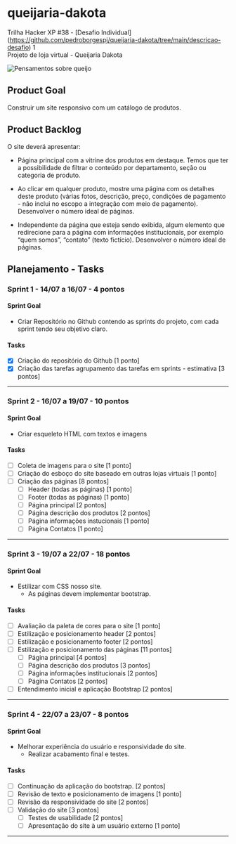 # queijaria-dakota

Trilha Hacker XP #38 - [Desafio Individual] (https://github.com/pedroborgespj/queijaria-dakota/tree/main/descricao-desafio) 1 <br />
Projeto de loja virtual - Queijaria Dakota

![Pensamentos sobre queijo](https://cdn.pensador.com/img/frase/av/er/avery_aames_a_vida_e_maravilhosa_queijo_a_torna_melhor_le96lzm.jpg)

## Product Goal
Construir um site responsivo com um catálogo de produtos.

## Product Backlog
O site deverá apresentar:

-   Página principal com a vitrine dos produtos em destaque. Temos que ter a possibilidade de filtrar o conteúdo por departamento, seção ou categoria de produto.
    
-   Ao clicar em qualquer produto, mostre uma página com os detalhes deste produto (várias fotos, descrição, preço, condições de pagamento - não inclui no escopo a integração com meio de pagamento). Desenvolver o número ideal de páginas.
    
-   Independente da página que esteja sendo exibida, algum elemento que redirecione para a página com informações institucionais, por exemplo “quem somos”, “contato” (texto fictício). Desenvolver o número ideal de páginas.

## Planejamento - Tasks

### Sprint 1 - 14/07 a 16/07 - 4 pontos

#### Sprint Goal
-   Criar Repositório no Github contendo as sprints do projeto, com cada sprint tendo seu objetivo claro.

#### Tasks
- [X]  Criação do repositório do Github [1 ponto]
- [X] Criação das tarefas agrupamento das tarefas em sprints - estimativa [3 pontos]
***

### Sprint 2 - 16/07 a 19/07 - 10 pontos

#### Sprint Goal
-   Criar esqueleto HTML com textos e imagens

#### Tasks
- [ ] Coleta de imagens para o site [1 ponto]
- [ ] Criação do esboço do site baseado em outras lojas virtuais [1 ponto]
- [ ] Criação das páginas [8 pontos]
	- [ ] Header (todas as páginas) [1 ponto]
	- [ ] Footer (todas as páginas) [1 ponto]
	- [ ] Página principal [2 pontos]
	- [ ] Página descrição dos produtos [2 pontos]
	- [ ] Página informações instucionais [1 ponto]
	- [ ] Página Contatos [1 ponto]
***

### Sprint 3 - 19/07 a 22/07 - 18 pontos

#### Sprint Goal
-   Estilizar com CSS nosso site.
	- As páginas devem implementar bootstrap.

#### Tasks
- [ ] Avaliação da paleta de cores para o site [1 ponto]
- [ ] Estilização e posicionamento header [2 pontos]
- [ ] Estilização e posicionamento footer [2 pontos]
- [ ] Estilização e posicionamento das páginas [11 pontos]
	- [ ] Página principal [4 pontos]
	- [ ] Página descrição dos produtos [3 pontos]
	- [ ] Página informações institucionais [2 pontos]
	- [ ] Página Contatos [2 pontos]
- [ ] Entendimento inicial e aplicação Bootstrap [2 pontos]
***

### Sprint 4 - 22/07 a 23/07 - 8 pontos

#### Sprint Goal
-   Melhorar experiência do usuário e responsividade do site.
	- Realizar acabamento final e testes.

#### Tasks
- [ ] Continuação da aplicação do bootstrap. [2 pontos]
- [ ] Revisão de texto e posicionamento de imagens [1 ponto]
- [ ] Revisão da responsividade do site [2 pontos]
- [ ] Validação do site [3 pontos]
	- [ ] Testes de usabilidade [2 pontos]
	- [ ] Apresentação do site à um usuário externo [1 ponto]
***
